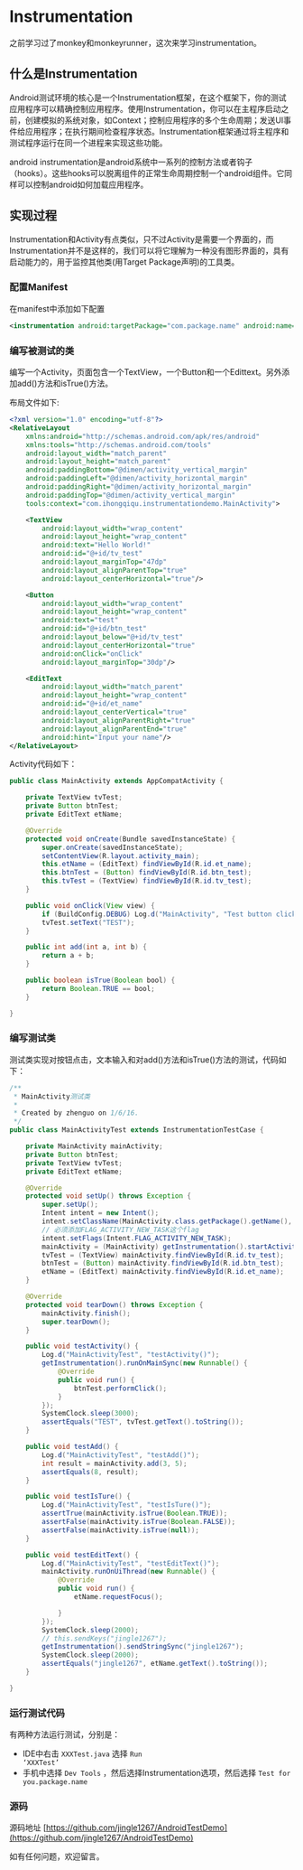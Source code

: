 Instrumentation
===============

之前学习过了monkey和monkeyrunner，这次来学习instrumentation。

<!-- more -->

## 什么是Instrumentation

  Android测试环境的核心是一个Instrumentation框架，在这个框架下，你的测试应用程序可以精确控制应用程序。使用Instrumentation，你可以在主程序启动之前，创建模拟的系统对象，如Context；控制应用程序的多个生命周期；发送UI事件给应用程序；在执行期间检查程序状态。Instrumentation框架通过将主程序和测试程序运行在同一个进程来实现这些功能。 
  
  android instrumentation是android系统中一系列的控制方法或者钩子（hooks）。这些hooks可以脱离组件的正常生命周期控制一个android组件。它同样可以控制android如何加载应用程序。

## 实现过程

  Instrumentation和Activity有点类似，只不过Activity是需要一个界面的，而Instrumentation并不是这样的，我们可以将它理解为一种没有图形界面的，具有启动能力的，用于监控其他类(用Target Package声明)的工具类。

### 配置Manifest

  在manifest中添加如下配置

```xml
<instrumentation android:targetPackage="com.package.name" android:name="android.test.InstrumentationTestRunner" />
```

### 编写被测试的类

  编写一个Activity，页面包含一个TextView，一个Button和一个Edittext。另外添加add()方法和isTrue()方法。

  布局文件如下:

```xml
<?xml version="1.0" encoding="utf-8"?>
<RelativeLayout
    xmlns:android="http://schemas.android.com/apk/res/android"
    xmlns:tools="http://schemas.android.com/tools"
    android:layout_width="match_parent"
    android:layout_height="match_parent"
    android:paddingBottom="@dimen/activity_vertical_margin"
    android:paddingLeft="@dimen/activity_horizontal_margin"
    android:paddingRight="@dimen/activity_horizontal_margin"
    android:paddingTop="@dimen/activity_vertical_margin"
    tools:context="com.ihongqiqu.instrumentationdemo.MainActivity">

    <TextView
        android:layout_width="wrap_content"
        android:layout_height="wrap_content"
        android:text="Hello World!"
        android:id="@+id/tv_test"
        android:layout_marginTop="47dp"
        android:layout_alignParentTop="true"
        android:layout_centerHorizontal="true"/>

    <Button
        android:layout_width="wrap_content"
        android:layout_height="wrap_content"
        android:text="test"
        android:id="@+id/btn_test"
        android:layout_below="@+id/tv_test"
        android:layout_centerHorizontal="true"
        android:onClick="onClick"
        android:layout_marginTop="30dp"/>

    <EditText
        android:layout_width="match_parent"
        android:layout_height="wrap_content"
        android:id="@+id/et_name"
        android:layout_centerVertical="true"
        android:layout_alignParentRight="true"
        android:layout_alignParentEnd="true"
        android:hint="Input your name"/>
</RelativeLayout>
```

  Activity代码如下：

```java
public class MainActivity extends AppCompatActivity {

    private TextView tvTest;
    private Button btnTest;
    private EditText etName;

    @Override
    protected void onCreate(Bundle savedInstanceState) {
        super.onCreate(savedInstanceState);
        setContentView(R.layout.activity_main);
        this.etName = (EditText) findViewById(R.id.et_name);
        this.btnTest = (Button) findViewById(R.id.btn_test);
        this.tvTest = (TextView) findViewById(R.id.tv_test);
    }

    public void onClick(View view) {
        if (BuildConfig.DEBUG) Log.d("MainActivity", "Test button clicked");
        tvTest.setText("TEST");
    }

    public int add(int a, int b) {
        return a + b;
    }

    public boolean isTrue(Boolean bool) {
        return Boolean.TRUE == bool;
    }

}
```

### 编写测试类

  测试类实现对按钮点击，文本输入和对add()方法和isTrue()方法的测试，代码如下：

```java
/**
 * MainActivity测试类
 *
 * Created by zhenguo on 1/6/16.
 */
public class MainActivityTest extends InstrumentationTestCase {

    private MainActivity mainActivity;
    private Button btnTest;
    private TextView tvTest;
    private EditText etName;

    @Override
    protected void setUp() throws Exception {
        super.setUp();
        Intent intent = new Intent();
        intent.setClassName(MainActivity.class.getPackage().getName(), MainActivity.class.getName());
        // 必须添加FLAG_ACTIVITY_NEW_TASK这个flag
        intent.setFlags(Intent.FLAG_ACTIVITY_NEW_TASK);
        mainActivity = (MainActivity) getInstrumentation().startActivitySync(intent);
        tvTest = (TextView) mainActivity.findViewById(R.id.tv_test);
        btnTest = (Button) mainActivity.findViewById(R.id.btn_test);
        etName = (EditText) mainActivity.findViewById(R.id.et_name);
    }

    @Override
    protected void tearDown() throws Exception {
        mainActivity.finish();
        super.tearDown();
    }

    public void testActivity() {
        Log.d("MainActivityTest", "testActivity()");
        getInstrumentation().runOnMainSync(new Runnable() {
            @Override
            public void run() {
                btnTest.performClick();
            }
        });
        SystemClock.sleep(3000);
        assertEquals("TEST", tvTest.getText().toString());
    }

    public void testAdd() {
        Log.d("MainActivityTest", "testAdd()");
        int result = mainActivity.add(3, 5);
        assertEquals(8, result);
    }

    public void testIsTure() {
        Log.d("MainActivityTest", "testIsTure()");
        assertTrue(mainActivity.isTrue(Boolean.TRUE));
        assertFalse(mainActivity.isTrue(Boolean.FALSE));
        assertFalse(mainActivity.isTrue(null));
    }

    public void testEditText() {
        Log.d("MainActivityTest", "testEditText()");
        mainActivity.runOnUiThread(new Runnable() {
            @Override
            public void run() {
                etName.requestFocus();

            }
        });
        SystemClock.sleep(2000);
        // this.sendKeys("jingle1267");
        getInstrumentation().sendStringSync("jingle1267");
        SystemClock.sleep(2000);
        assertEquals("jingle1267", etName.getText().toString());
    }

}
```

### 运行测试代码

  有两种方法运行测试，分别是：

 * IDE中右击 <code>XXXTest.java</code> 选择 <code>Run ‘XXXTest’</code>
 * 手机中选择 <code>Dev Tools</code> ，然后选择Instrumentation选项，然后选择 <code>Test for you.package.name</code>

### 源码

  源码地址 [https://github.com/jingle1267/AndroidTestDemo](https://github.com/jingle1267/AndroidTestDemo)

  如有任何问题，欢迎留言。
